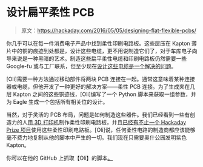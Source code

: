 # 设计扁平柔性 PCB

> 原文：<https://hackaday.com/2016/05/05/designing-flat-flexible-pcbs/>

你几乎可以在每一件消费电子产品中找到柔性印刷电路板。这些层压在 Kapton 薄片中的铜的痕迹到处都是，设计这些电缆，更不用说制造它们了，对于车库电子向导来说是一种黑暗的艺术。制造这些扁平柔性电缆和印刷电路板仍然需要一些 Google-fu 或与工厂联系，但至少现在[设计这些电缆是一个解决的问题](http://oliver.st/blog/flexible-pcb-connections/)。

[Oli]需要一种方法通过移动部件将两块 PCB 连接在一起。通常这意味着某种连接器或电缆，但他开发了一种更好的解决方案——柔性 PCB 连接。为了生成夹在几层 Kapton 之间的这些铜迹线，[Oli]编写了一个 Python 脚本来获取一组参数，并为 Eagle 生成一个包括所有相关位的设计。

当然，对于灵活的 PCB 布局，问题是如何制造这些器件。我们已经看到一些有创造力的人[用 3D 打印机](http://hackaday.com/2014/10/28/make-flexible-pcbs-with-your-3d-printer/)制作柔性印刷电路板，并且[已经有不止一个 Hackaday Prize 项目](http://hackaday.com/2015/06/11/hackaday-prize-entry-flex-modules/)使用这些柔性印刷电路板。[Oli]说，任何柔性电路的制造商都应该能够毫不费力地复制从他的脚本中产生的一切。我们现在只需要奥什公园发明紫色 Kapton。

你可以在他的 GitHub 上抓取【Oli】的脚本[。](https://github.com/oliveroliver/ffsc-generator)